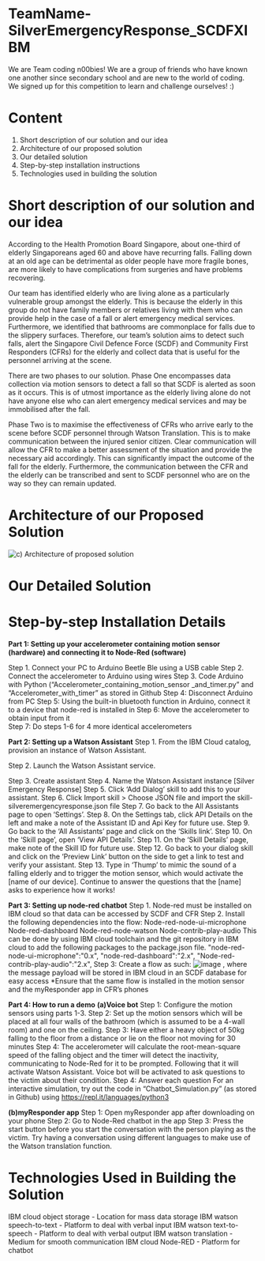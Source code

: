 # TeamName-SilverEmergencyResponse_SCDFXIBM
We are Team coding n00bies! We are a group of friends who have known one another since secondary school and are new to the world of coding. We signed up for this competition to learn and challenge ourselves! :) 

# **Content**
1. Short description of our solution and our idea
2. Architecture of our proposed solution
3. Our detailed solution
4. Step-by-step installation instructions
5. Technologies used in building the solution

# **Short description of our solution and our idea**
According to the Health Promotion Board Singapore, about one-third of elderly Singaporeans aged 60 and above have recurring falls. Falling down at an old age can be detrimental as older people have more fragile bones, are more likely to have complications from surgeries and have problems recovering. 

Our team has identified elderly who are living alone as a particularly vulnerable group amongst the elderly. This is because the elderly in this group do not have family members or relatives living with them who can provide help in the case of a fall or alert emergency medical services. Furthermore, we identified that bathrooms are commonplace for falls due to the slippery surfaces. Therefore, our team’s solution aims to detect such falls, alert the Singapore Civil Defence Force (SCDF) and Community First Responders (CFRs) for the elderly and collect data that is useful for the personnel arriving at the scene. 

There are two phases to our solution. Phase One encompasses data collection via motion sensors to detect a fall so that SCDF is alerted as soon as it occurs. This is of utmost importance as the elderly living alone do not have anyone else who can alert emergency medical services and may be immobilised after the fall.  

Phase Two is to maximise the effectiveness of CFRs who arrive early to the scene before SCDF personnel through Watson Translation. This is to make communication between the injured senior citizen. Clear communication will allow the CFR to make a better assessment of the situation and provide the necessary aid accordingly. This can significantly impact the outcome of the fall for the elderly. Furthermore, the communication between the CFR and the elderly can be transcribed and sent to SCDF personnel who are on the way so they can remain updated. 

# **Architecture of our Proposed Solution**
![c) Architecture of proposed solution](https://user-images.githubusercontent.com/65325165/84586919-b88a2f00-ae4d-11ea-90a6-6a57b742db6c.jpg)

# **Our Detailed Solution**

# **Step-by-step Installation Details**
**Part 1: Setting up your accelerometer containing motion sensor (hardware) and connecting it to Node-Red (software)**

Step 1. Connect your PC to Arduino Beetle Ble using a USB cable
Step 2. Connect the accelerometer to Arduino using wires
Step 3. Code Arduino with Python (“Accelerometer_containing_motion_sensor _and_timer.py” and “Accelerometer_with_timer” as stored in Github
Step 4: Disconnect Arduino from PC
Step 5: Using the built-in bluetooth function in Arduino, connect it to a device that node-red is installed in 
Step 6: Move the accelerometer to obtain input from it  
Step 7: Do steps 1-6 for 4 more identical accelerometers

**Part 2: Setting up a Watson Assistant**
Step 1. From the IBM Cloud catalog, provision an instance of Watson Assistant.

Step 2. Launch the Watson Assistant service.

Step 3. Create assistant
Step 4. Name the Watson Assistant instance [Silver Emergency Response]
Step 5. Click ‘Add Dialog’ skill to add this to your assistant.
Step 6. Click Import skill > Choose JSON file and import the skill-silveremergencyresponse.json file
Step 7. Go back to the All Assistants page to open ‘Settings’.
Step 8. On the Settings tab, click API Details on the left and make a note of the Assistant ID and Api Key for future use.
Step 9. Go back to the ‘All Assistants’ page and click on the ‘Skills link’.
Step 10. On the ‘Skill page’, open ‘View API Details’.
Step 11. On the ‘Skill Details’ page, make note of the Skill ID for future use.
Step 12. Go back to your dialog skill and click on the ‘Preview Link’ button on the side to get a link to test and verify your assistant.
Step 13. Type in ‘Thump’ to mimic the sound of a falling elderly and to trigger the motion sensor, which would activate the [name of our device]. Continue to answer the questions that the [name] asks to experience how it works! 

**Part 3: Setting up node-red chatbot**
Step 1. Node-red must be installed on IBM cloud so that data can be accessed by SCDF and CFR
Step 2. Install the following dependencies into the flow:
Node-red-node-ui-microphone
Node-red-dashboard
Node-red-node-watson
Node-contrib-play-audio
This can be done by using IBM cloud toolchain and the git repository in IBM cloud to add the following packages to the package.json file.
"node-red-node-ui-microphone":"0.x",
"node-red-dashboard":"2.x",
"Node-red-contrib-play-audio":"2.x",
Step 3: Create a flow as such:
![image](https://user-images.githubusercontent.com/65325165/84587222-f720e900-ae4f-11ea-8950-46681512d4bb.png)
, where the message payload will be stored in IBM cloud in an SCDF database for easy access
*Ensure that the same flow is installed in the motion sensor and the myResponder app in CFR’s phones

**Part 4: How to run a demo**
**(a)Voice bot**
Step 1: Configure the motion sensors using parts 1-3. 
Step 2: Set up the motion sensors which will be placed at all four walls of the bathroom (which is assumed to be a 4-wall room) and one on the ceiling.
Step 3: Have either a heavy object of 50kg falling to the floor from a distance or lie on the floor not moving for 30 minutes
Step 4: The accelerometer will calculate the root-mean-square speed of the falling object and the timer will detect the inactivity, communicating to Node-Red for it to be prompted. Following that it will activate Watson Assistant. Voice bot will be activated to ask questions to the victim about their condition.
Step 4: Answer each question 
For an interactive simulation, try out the code in “Chatbot_Simulation.py” (as stored in Github) using https://repl.it/languages/python3 

**(b)myResponder app**
Step 1: Open myResponder app after downloading on your phone
Step 2: Go to Node-Red chatbot in the app
Step 3: Press the start button before you start the conversation with the person playing as the victim. Try having a conversation using different languages to make use of the Watson translation function.


# **Technologies Used in Building the Solution**
IBM cloud object storage    - Location for mass data storage 
IBM watson speech-to-text - Platform to deal with verbal input 
IBM watson text-to-speech - Platform to deal with verbal output 
IBM watson translation       - Medium for smooth communication
IBM cloud Node-RED         - Platform for chatbot 




